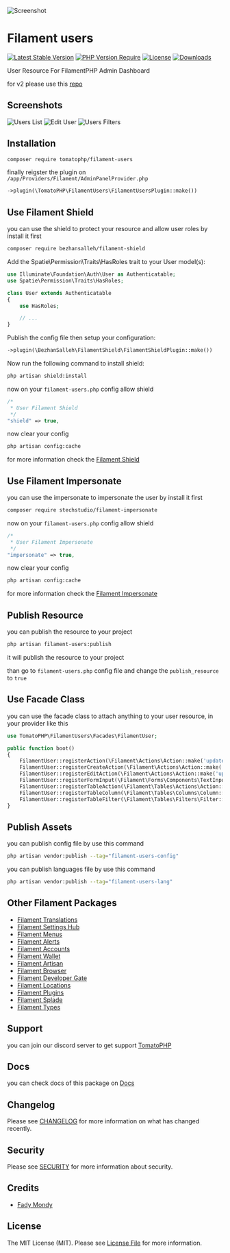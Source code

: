 ![Screenshot](https://raw.githubusercontent.com/tomatophp/filament-users/master/art/3x1io-tomato-users.jpg)

# Filament users

[![Latest Stable Version](https://poser.pugx.org/tomatophp/filament-users/version.svg)](https://packagist.org/packages/tomatophp/filament-users)
[![PHP Version Require](http://poser.pugx.org/tomatophp/filament-users/require/php)](https://packagist.org/packages/tomatophp/filament-users)
[![License](https://poser.pugx.org/tomatophp/filament-users/license.svg)](https://packagist.org/packages/tomatophp/filament-users)
[![Downloads](https://poser.pugx.org/tomatophp/filament-users/d/total.svg)](https://packagist.org/packages/tomatophp/filament-users)

User Resource For FilamentPHP Admin Dashboard

for v2 please use this [repo](https://github.com/3x1io/filament-user)

## Screenshots

![Users List](https://raw.githubusercontent.com/tomatophp/filament-users/master/art/users.png)
![Edit User](https://raw.githubusercontent.com/tomatophp/filament-users/master/art/edit-user.png)
![Users Filters](https://raw.githubusercontent.com/tomatophp/filament-users/master/art/users-filter.png)


## Installation

```bash
composer require tomatophp/filament-users
```

finally reigster the plugin on `/app/Providers/Filament/AdminPanelProvider.php`

```php
->plugin(\TomatoPHP\FilamentUsers\FilamentUsersPlugin::make())
```

## Use Filament Shield

you can use the shield to protect your resource and allow user roles by install it first

```bash
composer require bezhansalleh/filament-shield
```

Add the Spatie\Permission\Traits\HasRoles trait to your User model(s):

```php
use Illuminate\Foundation\Auth\User as Authenticatable;
use Spatie\Permission\Traits\HasRoles;

class User extends Authenticatable
{
    use HasRoles;

    // ...
}
```
Publish the config file then setup your configuration:

```php
->plugin(\BezhanSalleh\FilamentShield\FilamentShieldPlugin::make())
```

Now run the following command to install shield:

```bash
php artisan shield:install
```

now on your `filament-users.php` config allow shield

```php
/*
 * User Filament Shield
 */
"shield" => true,
```

now clear your config

```bash
php artisan config:cache
```

for more information check the [Filament Shield](https://github.com/bezhanSalleh/filament-shield)

## Use Filament Impersonate

you can use the impersonate to impersonate the user by install it first

```bash
composer require stechstudio/filament-impersonate
```

now on your `filament-users.php` config allow shield

```php
/*
 * User Filament Impersonate
 */
"impersonate" => true,
```

now clear your config

```bash
php artisan config:cache
```

for more information check the [Filament Impersonate](https://github.com/stechstudio/filament-impersonate)

## Publish Resource

you can publish the resource to your project

```bash
php artisan filament-users:publish
```

it will publish the resource to your project

than go to `filament-users.php` config file and change the `publish_resource` to `true`

## Use Facade Class

you can use the facade class to attach anything to your user resource, in your provider like this 

```php
use TomatoPHP\FilamentUsers\Facades\FilamentUser;

public function boot()
{
    FilamentUser::registerAction(\Filament\Actions\Action::make('update'));
    FilamentUser::registerCreateAction(\Filament\Actions\Action::make('update'));
    FilamentUser::registerEditAction(\Filament\Actions\Action::make('update'));
    FilamentUser::registerFormInput(\Filament\Forms\Components\TextInput::make('text'));
    FilamentUser::registerTableAction(\Filament\Tables\Actions\Action::make('update'));
    FilamentUser::registerTableColumn(\Filament\Tables\Columns\Column::make('text'));
    FilamentUser::registerTableFilter(\Filament\Tables\Filters\Filter::make('text'));
}
```

## Publish Assets

you can publish config file by use this command

```bash
php artisan vendor:publish --tag="filament-users-config"
```

you can publish languages file by use this command

```bash
php artisan vendor:publish --tag="filament-users-lang"
```

## Other Filament Packages

- [Filament Translations](https://www.github.com/tomatophp/filament-translations)
- [Filament Settings Hub](https://www.github.com/tomatophp/filament-settings-hub)
- [Filament Menus](https://www.github.com/tomatophp/filament-menus)
- [Filament Alerts](https://www.github.com/tomatophp/filament-alerts)
- [Filament Accounts](https://www.github.com/tomatophp/filament-accounts)
- [Filament Wallet](https://www.github.com/tomatophp/filament-wallet)
- [Filament Artisan](https://www.github.com/tomatophp/filament-artisan)
- [Filament Browser](https://www.github.com/tomatophp/filament-browser)
- [Filament Developer Gate](https://www.github.com/tomatophp/filament-developer-gate)
- [Filament Locations](https://www.github.com/tomatophp/filament-locations)
- [Filament Plugins](https://www.github.com/tomatophp/filament-plugins)
- [Filament Splade](https://www.github.com/tomatophp/filament-splade)
- [Filament Types](https://www.github.com/tomatophp/filament-types)

## Support

you can join our discord server to get support [TomatoPHP](https://discord.gg/VZc8nBJ3ZU)

## Docs

you can check docs of this package on [Docs](https://docs.tomatophp.com/filament/filament-users)

## Changelog

Please see [CHANGELOG](CHANGELOG.md) for more information on what has changed recently.

## Security

Please see [SECURITY](SECURITY.md) for more information about security.

## Credits

- [Fady Mondy](mailto:info@3x1.io)

## License

The MIT License (MIT). Please see [License File](LICENSE.md) for more information.
